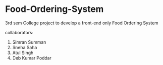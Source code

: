 # Food-Ordering-System
3rd sem College project to develop a front-end only Food Ordering System

collaborators:
1. Simran Summan
2. Sneha Saha
3. Atul Singh
4. Deb Kumar Poddar
